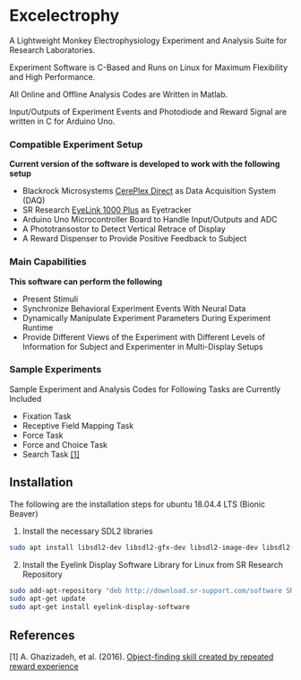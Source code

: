 # Excelectrophy
A Lightweight Monkey Electrophysiology Experiment and Analysis Suite for Research Laboratories.

Experiment Software is C-Based and Runs on Linux for Maximum Flexibility and High Performance.

All Online and Offline Analysis Codes are Written in Matlab.

Input/Outputs of Experiment Events and Photodiode and Reward Signal are written in C for Arduino Uno.


### Compatible Experiment Setup
**Current version of the software is developed to work with the following setup**
- Blackrock Microsystems [CerePlex Direct](https://www.blackrockmicro.com/neuroscience-research-products/neural-data-acquisition-systems/cereplex-direct-daq/) as Data Acquisition System (DAQ)
- SR Research [EyeLink 1000 Plus](https://www.sr-research.com/eyelink-1000-plus/) as Eyetracker
- Arduino Uno Microcontroller Board to Handle Input/Outputs and ADC
- A Phototransostor to Detect Vertical Retrace of Display
- A Reward Dispenser to Provide Positive Feedback to Subject

### Main Capabilities
**This software can perform the following**
- Present Stimuli
- Synchronize Behavioral Experiment Events With Neural Data
- Dynamically Manipulate Experiment Parameters During Experiment Runtime
- Provide Different Views of the Experiment with Different Levels of Information for Subject and Experimenter in Multi-Display Setups

### Sample Experiments
Sample Experiment and Analysis Codes for Following Tasks are Currently Included
- Fixation Task
- Receptive Field Mapping Task
- Force Task
- Force and Choice Task
- Search Task [[1]](#1)

## Installation
The following are the installation steps for ubuntu 18.04.4 LTS (Bionic Beaver)

1) Install the necessary SDL2 libraries 

```bash
sudo apt install libsdl2-dev libsdl2-gfx-dev libsdl2-image-dev libsdl2-mixer-dev libsdl2-ttf-dev
```

2) Install the Eyelink Display Software Library for Linux from SR Research Repository

```bash
sudo add-apt-repository "deb http://download.sr-support.com/software SRResearch main"
sudo apt-get update
sudo apt-get install eyelink-display-software
```


## References
<a id="1">[1]</a> 
A. Ghazizadeh, et al. (2016). 
[Object-finding skill created by repeated reward experience](https://www.ncbi.nlm.nih.gov/pmc/articles/PMC5015994/)

